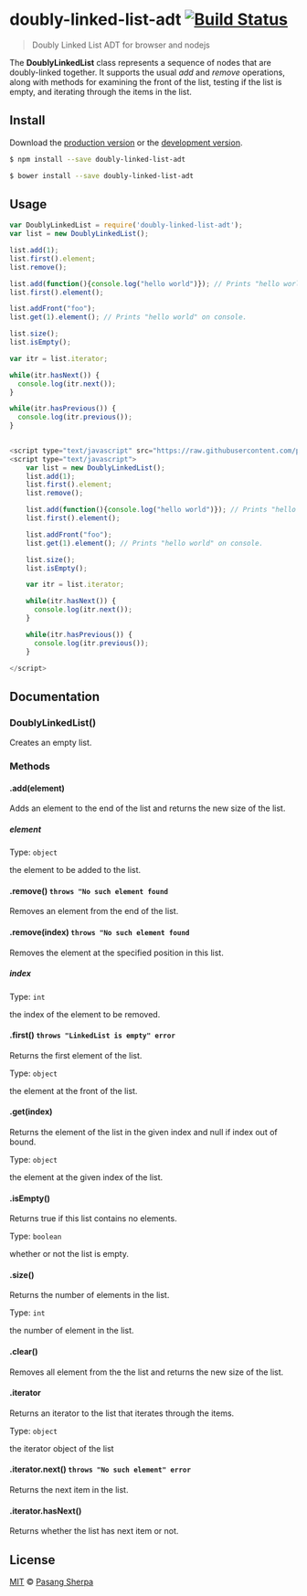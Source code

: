 # doubly-linked-list-adt [![Build Status](https://travis-ci.org/pasangsherpa/doubly-linked-list-adt.svg?branch=master)](https://travis-ci.org/pasangsherpa/doubly-linked-list-adt)

> Doubly Linked List ADT for browser and nodejs

The **DoublyLinkedList** class represents a sequence of nodes that are doubly-linked together. It supports the usual *add* and *remove* operations, along with methods for examining the front of the list, testing if the list is empty, and iterating through the items in the list.


## Install

Download the [production version][min] or the [development version][max].

[min]: https://raw.githubusercontent.com/pasangsherpa/doubly-linked-list-adt/master/dist/doubly-linked-list-adt.min.js
[max]: https://raw.githubusercontent.com/pasangsherpa/doubly-linked-list-adt/master/dist/doubly-linked-list-adt.js

```sh
$ npm install --save doubly-linked-list-adt
```

```sh
$ bower install --save doubly-linked-list-adt
```


## Usage

```js
var DoublyLinkedList = require('doubly-linked-list-adt');
var list = new DoublyLinkedList();

list.add(1);
list.first().element;
list.remove();

list.add(function(){console.log("hello world")}); // Prints "hello world" on console.
list.first().element();

list.addFront("foo");
list.get(1).element(); // Prints "hello world" on console.

list.size();
list.isEmpty();

var itr = list.iterator;

while(itr.hasNext()) {
  console.log(itr.next());
}

while(itr.hasPrevious()) {
  console.log(itr.previous());
}
	
```
```js
<script type="text/javascript" src="https://raw.githubusercontent.com/pasangsherpa/doubly-linked-list-adt/master/dist/doubly-linked-list-adt.min.js"></script>
<script type="text/javascript"> 
  	var list = new DoublyLinkedList();
	list.add(1);
	list.first().element;
	list.remove();

	list.add(function(){console.log("hello world")}); // Prints "hello world" on console.
	list.first().element();

	list.addFront("foo");
	list.get(1).element(); // Prints "hello world" on console.

	list.size();
	list.isEmpty();

	var itr = list.iterator;

	while(itr.hasNext()) {
	  console.log(itr.next());
	}

	while(itr.hasPrevious()) {
	  console.log(itr.previous());
	}

</script>
```


## Documentation

### DoublyLinkedList()

Creates an empty list.


### Methods

#### .add(element)

Adds an element to the end of the list and returns the new size of the list.

##### element

Type: `object`

the element to be added to the list.

#### .remove() `throws "No such element found` 

Removes an element from the end of the list.

#### .remove(index) `throws "No such element found` 

Removes the element at the specified position in this list.

##### index

Type: `int`

the index of the element to be removed.

#### .first() `throws "LinkedList is empty" error` 

Returns the first element of the list.

Type: `object`

the element at the front of the list.

#### .get(index) 

Returns the element of the list in the given index and null if index out of bound.

Type: `object`

the element at the given index of the list.

#### .isEmpty()

Returns true if this list contains no elements.

Type: `boolean`

whether or not the list is empty.

#### .size()

Returns the number of elements in the list.

Type: `int`

the number of element in the list.

#### .clear() 

Removes all element from the the list and returns the new size of the list.

#### .iterator

Returns an iterator to the list that iterates through the items.

Type: `object`

the iterator object of the list

#### .iterator.next() `throws "No such element" error` 

Returns the next item in the list.

#### .iterator.hasNext()

Returns whether the list has next item or not.

## License

[MIT](http://opensource.org/licenses/MIT) © [Pasang Sherpa](https://github.com/pasangsherpa)
